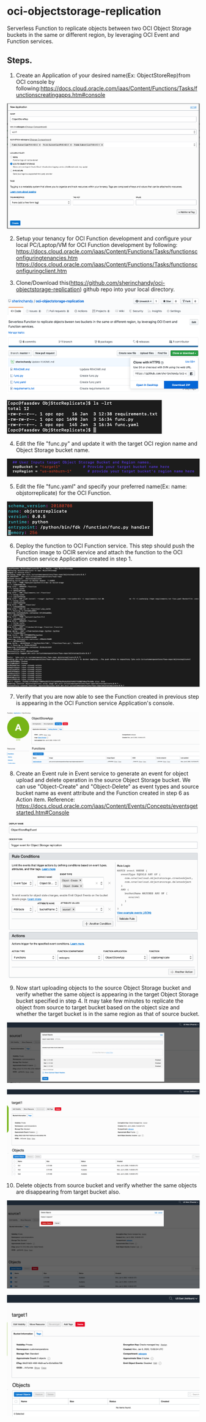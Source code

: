 # oci-objectstorage-replication
Serverless Function to replicate objects between two OCI Object Storage buckets in the same or different region, by leveraging OCI Event and Function services.

## Steps.

1. Create an Application of your desired name(Ex: ObjectStoreRep)from OCI console by following:https://docs.cloud.oracle.com/iaas/Content/Functions/Tasks/functionscreatingapps.htm#console

![](images/AppCreate.png)

2. Setup your tenancy for OCI Function development and configure your local PC/Laptop/VM for OCI Function development by following: https://docs.cloud.oracle.com/iaas/Content/Functions/Tasks/functionsconfiguringtenancies.htm https://docs.cloud.oracle.com/iaas/Content/Functions/Tasks/functionsconfiguringclient.htm

3. Clone/Download this(https://github.com/sherinchandy/oci-objectstorage-replication) github repo into your local directory. 

![](images/GitClone.png)

![](images/DownloadecCheck.png)

4. Edit the file "func.py" and update it with the target OCI region name and Object Storage bucket name. 

![](images/FuncPyEdit.png)

5. Edit the file "func.yaml" and specify your preferred name(Ex: name: objstorreplicate) for the OCI Function.

![](images/YaMlEdit.png)

6. Deploy the function to OCI Function service. This step should push the Function image to OCIR service and attach the function to the OCI Function service Application created in step 1.

![](images/FnDeploy.png)

7. Verify that you are now able to see the Function created in previous step is appearing in the OCI Function service Application's console.

![](images/FunctionVerify.png)

8. Create an Event rule in Event service to generate an event for object upload and delete operation in the source Object Storage bucket. We can use "Object-Create" and "Object-Delete" as event types and source bucket name as event attribute and the Function created in step 6 as Action item. Reference: https://docs.cloud.oracle.com/iaas/Content/Events/Concepts/eventsgetstarted.htm#Console

![](images/EventCreate.png)

9. Now start uploading objects to the source Object Storage bucket and verify whether the same object is appearing in the target Object Storage bucket specified in step 4. It may take few minutes to replicate the object from source to target bucket based on the object size and whether the target bucket is in the same region as that of source bucket.

![](images/ObjectsUpload.png)


![](images/TargetBucketCheck1.png)

10. Delete objects from source bucket and verify whether the same objects are disappearing from target bucket also.

![](images/DeleteObject.png)


![](images/TargetBucketCheck2.png)
